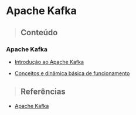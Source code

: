# Apache Kafka

> ## **Conteúdo**

### Apache Kafka

* [Introdução ao Apache Kafka](./introducao.md)

* [Conceitos e dinâmica básica de funcionamento](./conceitos.md)

> ## **Referências**

* [Apache Kafka](./references.md)
